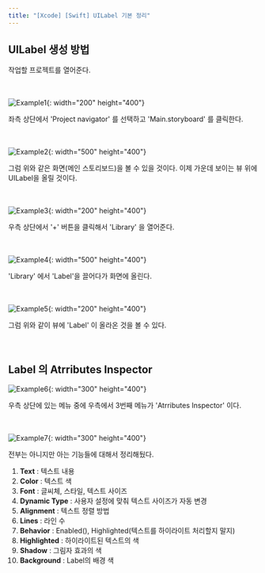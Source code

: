 ```yaml
---
title: "[Xcode] [Swift] UILabel 기본 정리"
---
```


## UILabel 생성 방법

작업할 프로젝트를 열어준다.
<br><br><br>

![Example1](/assets/swift/Label/Create/Example1.png){: width="200" height="400"}

좌측 상단에서 'Project navigator' 를 선택하고 'Main.storyboard' 를 클릭한다.
<br><br><br>

![Example2](/assets/swift/Label/Create/Example2.png){: width="500" height="400"}

그럼 위와 같은 화면(메인 스토리보드)을 볼 수 있을 것이다. 이제 가운데 보이는 뷰 위에 UILabel을 올릴 것이다.
<br><br><br>

![Example3](/assets/swift/Label/Create/Example3.png){: width="200" height="400"}

우측 상단에서 '+' 버튼을 클릭해서 'Library' 을 열어준다.
<br><br><br>

![Example4](/assets/swift/Label/Create/Example4.png){: width="500" height="400"}

'Library' 에서 'Label'을 끌어다가 화면에 올린다.
<br><br><br>

![Example5](/assets/swift/Label/Create/Example5.png){: width="200" height="400"}

그럼 위와 같이 뷰에 'Label' 이 올라온 것을 볼 수 있다.
<br><br><br>

## Label 의 Atrributes Inspector

![Example6](/assets/swift/Label/Create/Example6.png){: width="300" height="400"}

우측 상단에 있는 메뉴 중에 우측에서 3번째 메뉴가 'Atrributes Inspector' 이다. 
<br><br><br>

![Example7](/assets/swift/Label/Create/Example7.png){: width="300" height="400"}

전부는 아니지만 아는 기능들에 대해서 정리해뒀다.

1. **Text** : 텍스트 내용
2. **Color** : 텍스트 색
3. **Font** : 글씨체, 스타일, 텍스트 사이즈
4. **Dynamic Type** : 사용자 설정에 맞춰 텍스트 사이즈가 자동 변경
5. **Alignment** : 텍스트 정렬 방법
6. **Lines** : 라인 수
7. **Behavior** : Enabled(), Highlighted(텍스트를 하이라이트 처리할지 말지)
8. **Highlighted** : 하이라이트된 텍스트의 색
9. **Shadow** : 그림자 효과의 색
10. **Background** : Label의 배경 색
